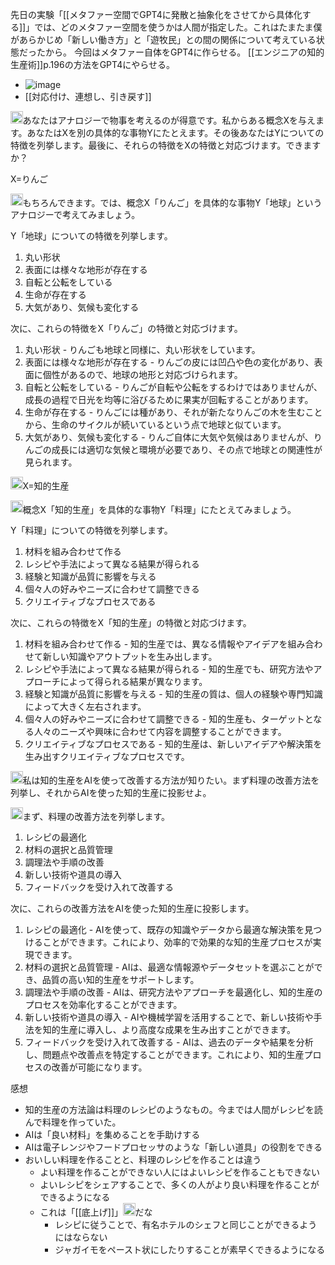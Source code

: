 
先日の実験「[[メタファー空間でGPT4に発散と抽象化をさせてから具体化する]]」では、どのメタファー空間を使うかは人間が指定した。これはたまたま僕があらかじめ「新しい働き方」と「遊牧民」との間の関係について考えている状態だったから。
今回はメタファー自体をGPT4に作らせる。
[[エンジニアの知的生産術]]p.196の方法をGPT4にやらせる。
- ![image](https://gyazo.com/28863b337cf8a2f348fc7b89592c56c5/thumb/1000)
- [[対応付け、連想し、引き戻す]]

<img src='https://scrapbox.io/api/pages/nishio/nishio/icon' alt='nishio.icon' height="19.5"/>あなたはアナロジーで物事を考えるのが得意です。私からある概念Xを与えます。あなたはXを別の具体的な事物Yにたとえます。その後あなたはYについての特徴を列挙します。最後に、それらの特徴をXの特徴と対応づけます。できますか？

X=りんご

<img src='https://scrapbox.io/api/pages/nishio/GPT-4/icon' alt='GPT-4.icon' height="19.5"/>もちろんできます。では、概念X「りんご」を具体的な事物Y「地球」というアナロジーで考えてみましょう。

Y「地球」についての特徴を列挙します。
1. 丸い形状
2. 表面には様々な地形が存在する
3. 自転と公転をしている
4. 生命が存在する
5. 大気があり、気候も変化する

次に、これらの特徴をX「りんご」の特徴と対応づけます。
1. 丸い形状 - りんごも地球と同様に、丸い形状をしています。
2. 表面には様々な地形が存在する - りんごの皮には凹凸や色の変化があり、表面に個性があるので、地球の地形と対応づけられます。
3. 自転と公転をしている - りんごが自転や公転をするわけではありませんが、成長の過程で日光を均等に浴びるために果実が回転することがあります。
4. 生命が存在する - りんごには種があり、それが新たなりんごの木を生むことから、生命のサイクルが続いているという点で地球と似ています。
5. 大気があり、気候も変化する - りんご自体に大気や気候はありませんが、りんごの成長には適切な気候と環境が必要であり、その点で地球との関連性が見られます。

<img src='https://scrapbox.io/api/pages/nishio/nishio/icon' alt='nishio.icon' height="19.5"/>X=知的生産

<img src='https://scrapbox.io/api/pages/nishio/GPT-4/icon' alt='GPT-4.icon' height="19.5"/>概念X「知的生産」を具体的な事物Y「料理」にたとえてみましょう。

Y「料理」についての特徴を列挙します。
1. 材料を組み合わせて作る
2. レシピや手法によって異なる結果が得られる
3. 経験と知識が品質に影響を与える
4. 個々人の好みやニーズに合わせて調整できる
5. クリエイティブなプロセスである

次に、これらの特徴をX「知的生産」の特徴と対応づけます。
1. 材料を組み合わせて作る - 知的生産では、異なる情報やアイデアを組み合わせて新しい知識やアウトプットを生み出します。
2. レシピや手法によって異なる結果が得られる - 知的生産でも、研究方法やアプローチによって得られる結果が異なります。
3. 経験と知識が品質に影響を与える - 知的生産の質は、個人の経験や専門知識によって大きく左右されます。
4. 個々人の好みやニーズに合わせて調整できる - 知的生産も、ターゲットとなる人々のニーズや興味に合わせて内容を調整することができます。
5. クリエイティブなプロセスである - 知的生産は、新しいアイデアや解決策を生み出すクリエイティブなプロセスです。

<img src='https://scrapbox.io/api/pages/nishio/nishio/icon' alt='nishio.icon' height="19.5"/>私は知的生産をAIを使って改善する方法が知りたい。まず料理の改善方法を列挙し、それからAIを使った知的生産に投影せよ。

<img src='https://scrapbox.io/api/pages/nishio/GPT-4/icon' alt='GPT-4.icon' height="19.5"/>まず、料理の改善方法を列挙します。
1. レシピの最適化
2. 材料の選択と品質管理
3. 調理法や手順の改善
4. 新しい技術や道具の導入
5. フィードバックを受け入れて改善する

次に、これらの改善方法をAIを使った知的生産に投影します。
1. レシピの最適化 - AIを使って、既存の知識やデータから最適な解決策を見つけることができます。これにより、効率的で効果的な知的生産プロセスが実現できます。
2. 材料の選択と品質管理 - AIは、最適な情報源やデータセットを選ぶことができ、品質の高い知的生産をサポートします。
3. 調理法や手順の改善 - AIは、研究方法やアプローチを最適化し、知的生産のプロセスを効率化することができます。
4. 新しい技術や道具の導入 - AIや機械学習を活用することで、新しい技術や手法を知的生産に導入し、より高度な成果を生み出すことができます。
5. フィードバックを受け入れて改善する - AIは、過去のデータや結果を分析し、問題点や改善点を特定することができます。これにより、知的生産プロセスの改善が可能になります。


感想
- 知的生産の方法論は料理のレシピのようなもの。今までは人間がレシピを読んで料理を作っていた。
- AIは「良い材料」を集めることを手助けする
- AIは電子レンジやフードプロセッサのような「新しい道具」の役割をできる
- おいしい料理を作ることと、料理のレシピを作ることは違う
    - よい料理を作ることができない人にはよいレシピを作ることもできない
    - よいレシピをシェアすることで、多くの人がより良い料理を作ることができるようになる
    - これは「[[底上げ]]」<img src='https://scrapbox.io/api/pages/nishio/底上げ/icon' alt='底上げ.icon' height="19.5"/>だな
        - レシピに従うことで、有名ホテルのシェフと同じことができるようにはならない
        - ジャガイモをペースト状にしたりすることが素早くできるようになる
